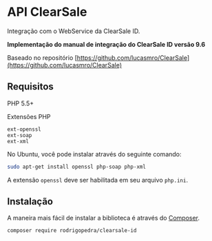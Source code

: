 # API ClearSale

Integração com o WebService da ClearSale ID.

**Implementação do manual de integração do ClearSale ID versão 9.6**

Baseado no repositório [https://github.com/lucasmro/ClearSale](https://github.com/lucasmro/ClearSale)

## Requisitos

PHP 5.5+

Extensões PHP

```
ext-openssl
ext-soap
ext-xml
```

No Ubuntu, você pode instalar através do seguinte comando:

```bash
sudo apt-get install openssl php-soap php-xml
```

A extensão `openssl` deve ser habilitada em seu arquivo `php.ini`.

## Instalação

A maneira mais fácil de instalar a biblioteca é através do [Composer](http://getcomposer.org/).

```bash
composer require rodrigopedra/clearsale-id
```

